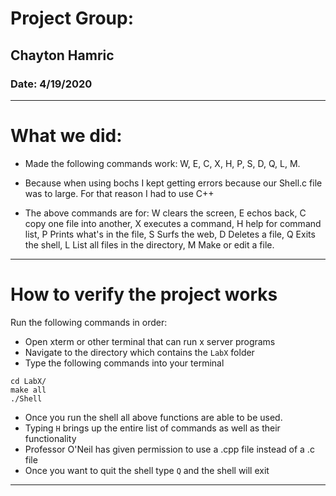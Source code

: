 # Project Group:

## Chayton Hamric

### Date: 4/19/2020

---

# What we did:
* Made the following commands work: W, E, C, X, H, P, S, D, Q, L, M.
* Because when using bochs I kept getting errors because our Shell.c file was to large. For that reason I had to use C++

* The above commands are for: W clears the screen, E echos back, C copy one file into another, X executes a command, H help for command list, P Prints what's in the file, S Surfs the web, D Deletes a file, Q Exits the shell, L List all files in the directory, M Make or edit a file.

---

# How to verify the project works

Run the following commands in order:

* Open xterm or other terminal that can run x server programs
* Navigate to the directory which contains the `LabX` folder
* Type the following commands into your terminal

```
cd LabX/
make all
./Shell
```

* Once you run the shell all above functions are able to be used.
* Typing `H` brings up the entire list of commands as well as their functionality
* Professor O'Neil has given permission to use a .cpp file instead of a .c file
* Once you want to quit the shell type `Q` and the shell will exit

---
